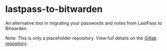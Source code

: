 # lastpass-to-bitwarden
An alternative tool in migrating your passwords and notes from LastPass to Bitwarden.

Note: This is only a placeholder repository. View full details on the [Gitlab repository](https://gitlab.com/juvarabrera/lastpass-to-bitwarden).
